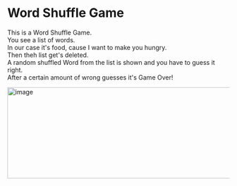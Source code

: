 # Word Shuffle Game

This is a Word Shuffle Game.<br>
You see a list of words.<br>
In our case it's food, cause I want to make you hungry.<br>
Then theh list get's deleted.<br>
A random shuffled Word from the list is shown and you have to guess it right.<br>
After a certain amount of wrong guesses it's Game Over!<br>

<img width="753" height="207" alt="image" src="https://github.com/user-attachments/assets/b4ccb242-cec4-4b71-bfd5-3587c690d4a9" />

